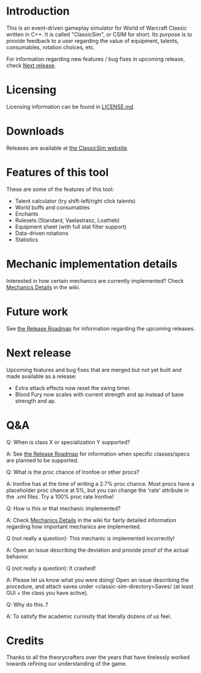 # Introduction

This is an event-driven gameplay simulator for World of Warcraft Classic written in C++. It is called "ClassicSim", or
CSIM for short. Its purpose is to provide feedback to a user regarding the value of equipment, talents, consumables,
rotation choices, etc.

For information regarding new features / bug fixes in upcoming release, check [Next release](#next-release).

# Licensing

Licensing information can be found in [LICENSE.md](https://github.com/timhul/ClassicSim/blob/master/LICENSE).

# Downloads

Releases are available at [the ClassicSim website](https://classicsim.org/?C=M;O=D).

# Features of this tool

These are some of the features of this tool:

* Talent calculator (try shift-left/right click talents)
* World buffs and consumables
* Enchants
* Rulesets (Standard, Vaelastrasz, Loatheb)
* Equipment sheet (with full stat filter support)
* Data-driven rotations
* Statistics

# Mechanic implementation details

Interested in how certain mechanics are currently implemented? Check
[Mechanics Details](https://github.com/timhul/ClassicSim/wiki/Mechanics-Details) in the wiki.

# Future work

See [the Release Roadmap](https://github.com/timhul/ClassicSim/wiki/Release-Roadmap) for information regarding the
upcoming releases.

# Next release

Upcoming features and bug fixes that are merged but not yet built and made available as a release:

* Extra attack effects now reset the swing timer.
* Blood Fury now scales with current strength and ap instead of base strength and ap.

# Q&A

Q: When is class X or specialization Y supported?

A: See [the Release Roadmap](https://github.com/timhul/ClassicSim/wiki/Release-Roadmap) for information when specific
classes/specs are planned to be supported.

Q: What is the proc chance of Ironfoe or other procs?

A: Ironfoe has at the time of writing a 2.7% proc chance. Most procs have a placeholder proc chance at 5%, but you can
change the 'rate' attribute in the .xml files. Try a 100% proc rate Ironfoe!

Q: How is this or that mechanic implemented?

A: Check [Mechanics Details](https://github.com/timhul/ClassicSim/wiki/Mechanics-Details) in the wiki for fairly detailed
information regarding how important mechanics are implemented.

Q (not really a question): This mechanic is implemented incorrectly!

A: Open an issue describing the deviation and provide proof of the actual behavior.

Q (not really a question): It crashed!

A: Please let us know what you were doing! Open an issue describing the procedure, and attach saves under
\<classic-sim-directory\>Saves/ (at least GUI + the class you have active).

Q: Why do this..?

A: To satisfy the academic curiosity that literally dozens of us feel.

# Credits

Thanks to all the theorycrafters over the years that have tirelessly worked towards refining our understanding of the
game.
